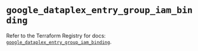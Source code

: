 # `google_dataplex_entry_group_iam_binding`

Refer to the Terraform Registry for docs: [`google_dataplex_entry_group_iam_binding`](https://registry.terraform.io/providers/hashicorp/google-beta/5.37.0/docs/resources/google_dataplex_entry_group_iam_binding).
